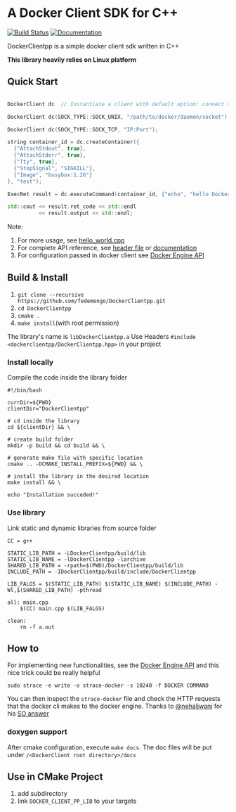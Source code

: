 # A Docker Client SDK for C++

[![Build Status](https://travis-ci.org/tommyleo2/DockerClientpp.svg?branch=master)](https://travis-ci.org/tommyleo2/DockerClientpp)
[![Documentation](https://codedocs.xyz/tommyleo2/DockerClientpp.svg)](https://fedemengo.github.io/DockerClientpp/)

DockerClientpp is a simple docker client sdk written in C++

**This library heavily relies on Linux platform**

## Quick Start

```c++

DockerClient dc  // Instantiate a client with default option: connect to /var/run/docker.sock

DockerClient dc(SOCK_TYPE::SOCK_UNIX, "/path/to/docker/daemon/socket");

DockerClient dc(SOCK_TYPE::SOCK_TCP, "IP:Port");

string container_id = dc.createContainer({
  {"AttachStdout", true},
  {"AttachStderr", true},
  {"Tty", true},
  {"StopSignal", "SIGKILL"},
  {"Image", "busybox:1.26"}
}, "test");

ExecRet result = dc.executeCommand(container_id, {"echo", "hello DockerClientpp"});

std::cout << result.ret_code << std::endl
          << result.output << std::endl;
```

Note:

1. For more usage, see [hello_world.cpp](./doc/example/hello_world.cpp)
2. For complete API reference, see [header file](./include/DockerClient.hpp) or [documentation](https://fedemengo.github.io/DockerClientpp/classDockerClientpp_1_1DockerClient.html)
3. For configuration passed in docker client see [Docker Engine API](https://docs.docker.com/engine/api/v1.37/)

## Build & Install

1. `git clone --recursive https://github.com/fedemengo/DockerClientpp.git`
2. `cd DockerClientpp`
3. `cmake .`
4. `make install`(with root permission)

The library's name is `libDockerClientpp.a`
Use Headers `#include <dockerclientpp/DockerClientpp.hpp>` in your project

### Install locally

Compile the code inside the library folder

```
#!/bin/bash

currDir=${PWD}
clientDir="DockerClientpp"

# cd inside the library
cd ${clientDir} && \

# create build folder
mkdir -p build && cd build && \

# generate make file with specific location
cmake .. -DCMAKE_INSTALL_PREFIX=${PWD} && \

# install the library in the desired location
make install && \

echo "Installation succeded!"
```

### Use library

Link static and dynamic libraries from source folder

```
CC = g++

STATIC_LIB_PATH = -LDockerClientpp/build/lib
STATIC_LIB_NAME = -lDockerClientpp -larchive
SHARED_LIB_PATH = -rpath=$(PWD)/DockerClientpp/build/lib
INCLUDE_PATH = -IDockerClientpp/build/include/DockerClientpp

LIB_FALGS = $(STATIC_LIB_PATH) $(STATIC_LIB_NAME) $(INCLUDE_PATH) -Wl,$(SHARED_LIB_PATH) -pthread

all: main.cpp
	$(CC) main.cpp $(LIB_FALGS)

clean:
	rm -f a.out
```

## How to

For implementing new functionalities, see the [Docker Engine API](https://docs.docker.com/engine/api/v1.37/) and this nice trick could be really helpful

```
sudo strace -e write -o strace-docker -s 10240 -f DOCKER COMMAND
```

You can then inspect the `strace-docker` file and check the HTTP requests that the docker cli makes to the docker engine. Thanks to [@nehaljwani](https://github.com/nehaljwani) for his [SO answer](https://stackoverflow.com/questions/41944550/using-the-docker-rest-api-to-run-a-container-with-parameters)

### doxygen support

After cmake configuration, execute `make docs`. The doc files will be put under `/<DockerClient root directory>/docs`

## Use in CMake Project

1. add subdirectory
2. link `DOCKER_CLIENT_PP_LIB` to your targets
